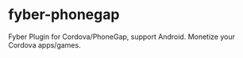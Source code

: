 # fyber-phonegap
Fyber Plugin for Cordova/PhoneGap, support Android. Monetize your Cordova apps/games.
